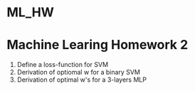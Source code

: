 # ML_HW
# Machine Learing Homework 2
 1. Define a loss-function for SVM
 2. Derivation of optiomal w for a binary SVM
 3. Derivation of optimal w's for a 3-layers MLP
